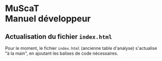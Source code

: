 # MuScaT<br>Manuel développeur

<!--
Pour actualiser le PDF, jouer simplement :

  > mus update manuel

OU, plus compliqué
1. Jouer cette commande dans le Terminal

pandoc -s Manuel.md --css="manuel.css" --metadata pagetitle="Manuel" --from=markdown --output=Manuel.html;open Manuel.html;

2. Exporter le fichier en PDF (Safari offre un menu directement dans « Fichier »)
-->

[Github de MuScaT]: https://github.com/PhilippePerret/MuScaT

## Actualisation du fichier `index.html`

Pour le moment, le fichier `index.html` (ancienne table d'analyse) s'actualise "à la main", en ajoutant les balises de code nécessaires.
